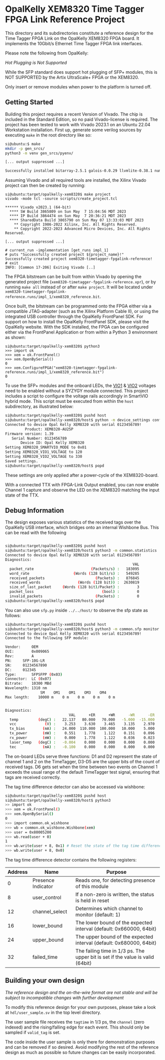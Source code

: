 # OpalKelly XEM8320 Time Tagger FPGA Link Reference Project

This directory and its subdirectories constitute a reference design for the Time
Tagger FPGA Link on the OpalKelly XEM8320 FPGA board. It implements the 10Gbit/s
Ethernet Time Tagger FPGA link interfaces.

Please note the following from OpalKelly:

*Hot Plugging is Not Supported*

While the SFP standard does support hot plugging of SFP+ modules, this is NOT SUPPORTED by the Artix UltraScale+ FPGA or the XEM8320.

Only insert or remove modules when power to the platform is turned off.

## Getting Started

Building this project requires a recent Version of Vivado. The chip is
included in the Standard Edition, so no paid Vivado-license is required. The
project has been tested to work with Vivado 2023.1 on an Ubuntu 22.04
Workstation installation. First up, generate some verilog sources by executing `make` in the root directory like so:

``` sh
si@ubuntu:$ make
mkdir -p gen_srcs/
python3 -m venv gen_srcs/pyenv/

[... output suppressed ...]

Successfully installed bitarray-2.5.1 galois-0.0.29 llvmlite-0.38.1 numba-0.55.2 numpy-1.21.6 typing-extensions-4.2.0
```

Assuming Vivado and all required tools are installed,
the Xilinx Vivado project can then be created by running:

```
si@ubuntu:target/opalkelly-xem8320$ make project
vivado -mode tcl -source scripts/create_project.tcl

****** Vivado v2023.1 (64-bit)
  **** SW Build 3865809 on Sun May  7 15:04:56 MDT 2023
  **** IP Build 3864474 on Sun May  7 20:36:21 MDT 2023
  **** SharedData Build 3865790 on Sun May 07 13:33:03 MDT 2023
    ** Copyright 1986-2022 Xilinx, Inc. All Rights Reserved.
    ** Copyright 2022-2023 Advanced Micro Devices, Inc. All Rights Reserved.

[... output suppressed ...]

# current_run -implementation [get_runs impl_1]
# puts "Successfully created project ${project_name}!"
Successfully created project xem8320-timetagger-fpgalink-reference!
# exit
INFO: [Common 17-206] Exiting Vivado [..]
```

The FPGA bitstream can be built from within Vivado by opening the generated
project file (`xem8320-timetagger-fpgalink-reference.xpr`), or by running `make
all` instead of or after `make project`. It will be located under
`xem8320-timetagger-fpgalink-reference.runs/impl_1/xem8320_reference.bit`.

Once built, the bitstream can be programmed onto the FPGA either via a
compatible JTAG-adapter (such as the Xilinx Platform Cable II), or using the
integrated USB controller through the OpalKelly FrontPanel SDK. For support on
how to install the OpalKelly FrontPanel SDK, please visit the OpalKelly
website. With the SDK installed, the FPGA can be configured either via the
FrontPanel Application or from within a Python 3 environment as shown:
```
si@ubuntu:target/opalkelly-xem8320$ python3
>>> import ok
>>> xem = ok.FrontPanel()
>>> xem.OpenBySerial()
0
>>> xem.ConfigureFPGA("xem8320-timetagger-fpgalink-reference.runs/impl_1/xem8320_reference.bit")
0
```

To use the SFP+ modules and the onboard LEDs, the
[VIO1](https://docs.opalkelly.com/xem8320/leds/) &
[VIO2](https://docs.opalkelly.com/xem8320/gigabit-transceivers/) voltages need to
be enabled without a SYZYGY module connected. This project includes a script to
configure the voltage rails accordingly in SmartVIO hybrid mode. This script
must be executed from within the `host` subdirectory, as illustrated below:

``` sh
si@ubuntu:target/opalkelly-xem8320$ pushd host
si@ubuntu:target/opalkelly-xem8320/host$ python -m device_settings configure
Connected to device Opal Kelly XEM8320 with serial 0123456789!
         Product: XEM8320-AU25P
Firmware version: 1.39
   Serial Number: 0123456789
       Device ID: Opal Kelly XEM8320
Setting XEM8320_SMARTVIO_MODE to 0x01
Setting XEM8320_VIO1_VOLTAGE to 120
Setting XEM8320_VIO2_VOLTAGE to 330
Saved settings.
si@ubuntu:target/opalkelly-xem8320/host$ popd
```

These settings are only applied after a power-cycle of the XEM8320-board.

With a connected TTX with FPGA-Link Output enabled, you can now enable Channel 1
capture and observe the LED on the XEM8320 matching the input state of the TTX.

## Debug Information
The design exposes various statistics of the received tags over the OpalKelly
USB interface, which bridges onto an internal Wishbone Bus. This can be read with the following

``` sh

si@ubuntu:target/opalkelly-xem8320$ pushd host
si@ubuntu:target/opalkelly-xem8320/host$ python3 -m common.statistics
Connected to device Opal Kelly XEM8320 with serial 0123456789!
Diagnostics:
                                                          VAL
  packet_rate                          (Packets/s) :   183095
  word_rate                    (Words (128 bit)/s) :   549285
  received_packets                       (Packets) :   876845
  received_words                 (Words (128 bit)) :  2630819
  size_of_last_packet     (Words (128 bit)/Packet) :        3
  packet_loss                               (bool) :        0
  invalid_packets                        (Packets) :        0
si@ubuntu:target/opalkelly-xem8320/host$ popd
```

You can also use `sfp.py` inside `../../host/` to observe the sfp state as follows:

``` sh
si@ubuntu:target/opalkelly-xem8320$ pushd host
si@ubuntu:target/opalkelly-xem8320/host$ python3 -m common.sfp monitor --device xem_i2c
Connected to device Opal Kelly XEM8320 with serial 0123456789!
Connected to the following SFP module:

Vendor:		OEM
OUI:		0x009065
Rev:		A
PN:		SFP-10G-LR
SN:		01234567890
DC:		012345
Type:		SFPSFPP (0x03)
Connector:	LC (0x07)
Bitrate:	10300 MBd
Wavelength:	1310 nm
		        SM    OM1    OM1    OM3    OM4
Max length:	   10000 m    0 m    0 m    0 m    0 m


Diagnostics:
                             VAL      +ER      +WR      -WR      -ER
  temp         (degC) :   22.137   80.000   70.000   -5.000  -15.000
  vcc             (V) :    3.253    3.630    3.465    3.135    2.970
  tx_bias        (mA) :   24.000  110.000  100.000   10.000    5.000
  tx_power       (mW) :    0.551    1.778    1.122    0.151    0.096
  rx_power       (mW) :    0.000    1.778    1.122    0.036    0.023
  laser_temp   (degC) :   -0.004    0.000    0.000    0.000    0.000
  tec            (mA) :   -0.100    0.000    0.000    0.000    0.000
```

The on-board LEDs serve three functions: D1 and D2 represent the state of
channel 1 and 2 on the TimeTagger, D3-D5 are the upper bits of the count of
received tags. D6 gets set when the time between two events on Channel 1 exceeds
the usual range of the default TimeTagger test signal, ensuring that tags are
received correctly.

The tag time difference detector can also be accessed via wishbone:

``` sh
si@ubuntu:target/opalkelly-xem8320$ pushd host
si@ubuntu:target/opalkelly-xem8320/host$ python3
>> import ok
>>> xem = ok.FrontPanel()
>>> xem.OpenBySerial()
0
>>> import common.ok_wishbone
>>> wb = common.ok_wishbone.Wishbone(xem)
>>> user = 0x80005200
>>> wb.read(user + 0)
1
>>> wb.write(user + 8, 0x1) # Reset the state of the tag time difference detector
>>> wb.write(user + 8, 0x0)
```

The tag time difference detector contains the following registers:

| Address | Name                | Purpose                                                                               |
| ------- | ------------------- | ------------------------------------------------------------------------------------- |
|       0 | Presence Indicator  | Reads one, for detecting presence of this module                                      |
|       8 | user_control        | If a non-zero is written, the status is held in reset                                 |
|      12 | channel_select      | Determines which channel to monitor (default: 1)                                      |
|      16 | lower_bound         | The lower bound of the expected interval (default: 0x660000, 64bit)                   |
|      24 | upper_bound         | The upper bound of the expected interval (default: 0x680000, 64bit)                   |
|      32 | failed_time         | The failing time in 1/3 ps. The upper bit is set if the value is valid (64bit)        |

## Building your own design

*The reference design and the on-the-wire format are not stable and will be subject to incompatible changes with further development*

To modify this reference design for your own purposes, please take a look at
`hdl/user_sample.sv` in the top level directory.

The user sample file receives the `tagtime` in 1/3 ps, the `channel` (zero indexed) and the rising/falling edge for
each event. This should only be sampled if `valid_tag` is set.

The code inside the user sample is only there for demonstration purposes and can
be removed if so desired. Avoid modifying the rest of the reference design as
much as possible so future changes can be easily incorporated.
